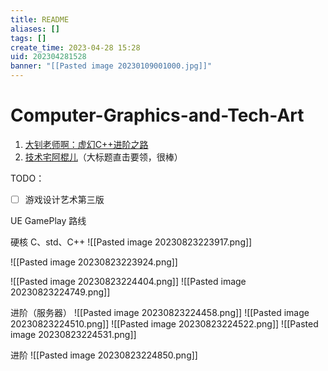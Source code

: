 ```yaml
---
title: README
aliases: []
tags: []
create_time: 2023-04-28 15:28
uid: 202304281528
banner: "[[Pasted image 20230109001000.jpg]]"
---
```

# Computer-Graphics-and-Tech-Art

1.  [大钊老师啊：虚幻C++进阶之路](https://link.zhihu.com/?target=https%3A//www.bilibili.com/video/BV1C7411F7RF)
2.  [技术宅阿棍儿](https://link.zhihu.com/?target=https%3A//space.bilibili.com/92060300/video)（大标题直击要领，很棒）


TODO：
- [ ] 游戏设计艺术第三版


UE GamePlay 路线

硬核 C、std、C++
![[Pasted image 20230823223917.png]]

![[Pasted image 20230823223924.png]]


![[Pasted image 20230823224404.png]]
![[Pasted image 20230823224749.png]]

进阶（服务器）
![[Pasted image 20230823224458.png]]
![[Pasted image 20230823224510.png]]
![[Pasted image 20230823224522.png]]
![[Pasted image 20230823224531.png]]

进阶
![[Pasted image 20230823224850.png]]